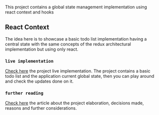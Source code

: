 This project contains a global state management implementation using react context and hooks

## React Context

The idea here is to showcase a basic todo list implementation having a central state with the same concepts of the redux architectural implementation but using only react.

### `live implementation`

[Check here](https://vanderleisilva.github.io/react-context/) the project live implementation. The project contains a basic todo list and the application current global state, then you can play around and check the updates done on it.

### `further reading`

[Check here](https://dev.to/vanderleisilva/global-state-management-with-react-hooks-and-context-5f6h) the article about the project elaboration, decisions made, reasons and further considerations.
